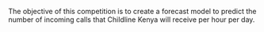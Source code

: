 The objective of this competition is to create a forecast model to predict the number of incoming calls that Childline Kenya will receive per hour per day.